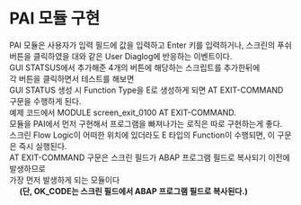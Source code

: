 # PAI 모듈 구현
PAI 모듈은 사용자가 입력 필드에 값을 입력하고 Enter 키를 입력하거나, 스크린의 푸쉬 버튼을 클릭하였을 대와 같은 User Diaglog에 반응하는 이벤트이다. <br>
GUI STATSUS에서 추가해준 4개의 버튼에 해당하는 스크립트를 추가한뒤에 <br>
각 버튼을 클릭하면서 테스트를 해보면<br>
GUI STATUS 생성 시 Function Type을 E로 생성하게 되면 AT EXIT-COMMAND 구문을 수행하게 된다.<br>
예제 코드에서 MODULE screen_exit_0100 AT EXIT-COMMAND.<br>
모듈을 PAI에서 먼저 구현해서 프로그램을 빠져나가는 로직은 따로 구현하는게 좋다. <br>
스크린 Flow Logic이 어떠한 위치에 있더라도 E 타입의 Function이 수행되면, 이 구문은 즉시 실행된다.<br>
AT EXIT-COMMAND 구문은 스크린 필드가 ABAP 프로그램 필드로 복사되기 이전에 발생하므로 <br>
가장 먼저 발생하게 되는 모듈이다 <br>
&emsp; **(단, OK_CODE는 스크린 필드에서 ABAP 프로그램 필드로 복사된다.)**